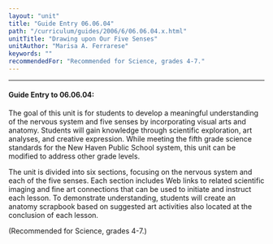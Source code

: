 ```yaml
---
layout: "unit"
title: "Guide Entry 06.06.04"
path: "/curriculum/guides/2006/6/06.06.04.x.html"
unitTitle: "Drawing upon Our Five Senses"
unitAuthor: "Marisa A. Ferrarese"
keywords: ""
recommendedFor: "Recommended for Science, grades 4-7."
---
```

<body>
<hr/>
<h4>
Guide Entry to 06.06.04:
</h4>
<p>
The goal of this unit is for students to develop a meaningful understanding of the nervous system and five senses by incorporating visual arts and anatomy. Students will gain knowledge through scientific exploration, art analyses, and creative expression. While meeting the fifth grade science standards for the New Haven Public School system, this unit can be modified to address other grade levels.
</p>
<p>
The unit is divided into six sections, focusing on the nervous system and each of the five senses. Each section includes Web links to related scientific imaging and fine art connections that can be used to initiate and instruct each lesson. To demonstrate understanding, students will create an anatomy scrapbook based on suggested art activities also located at the conclusion of each lesson.
</p>
<p>
(Recommended for Science, grades 4-7.)
</p>
</body>